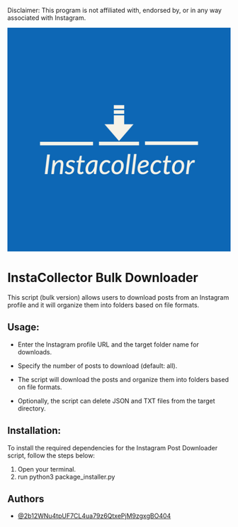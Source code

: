 Disclaimer: This program is not affiliated with, endorsed by, or in any way associated with Instagram.

![Logo](logos/Instacollector-logos.jpeg)

# InstaCollector Bulk Downloader

This script (bulk version) allows users to download posts from an Instagram profile and it will organize them into folders based on file formats.

## Usage:

- Enter the Instagram profile URL and the target folder name for downloads.

- Specify the number of posts to download (default: all).

- The script will download the posts and organize them into folders based on file formats.

- Optionally, the script can delete JSON and TXT files from the target directory.

## Installation:

To install the required dependencies for the Instagram Post Downloader script, follow the steps below:

1. Open your terminal.
2. run python3 package_installer.py

## Authors

- [@2b12WNu4tpUF7CL4ua79z6QtxePjM9zgxgBO404](https://github.com/2b12WNu4tpUF7CL4ua79z6QtxePjM9zgxgBO404)


